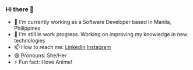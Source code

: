 ### Hi there 👋


- 🔭 I'm currently working as a Software Developer based in Manila, Philippines 
- 🌱 I'm still in work progress. Working on improving my knowledge in new technologies
- 📫 How to reach me: [LinkedIn](https://www.linkedin.com/in/arleneforte/) [Instagram](https://www.instagram.com/misisthirtyone/)
- 😄 Pronouns: She/Her
- ⚡ Fun fact: I love Anime!

